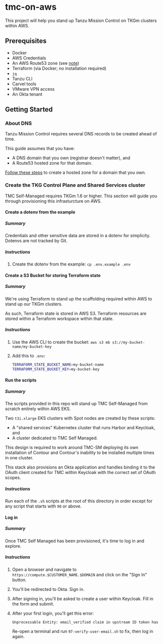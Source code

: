 # tmc-on-aws

This project will help you stand up Tanzu Mission Control on TKGm clusters
within AWS.

## Prerequisites

- Docker
- AWS Credentials
- An AWS Route53 zone (see [note](#about-dns))
- Terraform (via Docker; no installation required)
- `jq`
- Tanzu CLI
- Carvel tools
- VMware VPN access
- An Okta tenant

## Getting Started

### About DNS

Tanzu Mission Control requires several DNS records to be created ahead of time.

This guide assumes that you have:

- A DNS domain that you own (registrar doesn't matter), and
- A Route53 hosted zone for that domain.

[Follow these
steps](https://docs.aws.amazon.com/Route53/latest/DeveloperGuide/CreatingHostedZone.html)
to create a hosted zone for a domain that you own.


### Create the TKG Control Plane and Shared Services cluster

TMC Self-Managed requires TKGm 1.6 or higher. This section will guide you
through provisioning this infrasturcture on AWS.

#### Create a dotenv from the example

##### Summary

Credentials and other sensitive data are stored in a dotenv for simplicity.
Dotenvs are not tracked by Git.

##### Instructions

1. Create the dotenv from the example: `cp .env.example .env`

#### Create a S3 Bucket for storing Terraform state

##### Summary

We're using Terraform to stand up the scaffolding required within AWS to stand
up our TKGm clusters.

As such, Terraform state is stored in AWS S3. Terraform resources are stored
within a Terraform workspace within that state.

##### Instructions

1. Use the AWS CLI to create the bucket:
   `aws s3 mb s3://my-bucket-name/my-bucket-key`
2. Add this to `.env`:

   ```sh
   TERRAFORM_STATE_BUCKET_NAME=my-bucket-name
   TERRAFORM_STATE_BUCKET_KEY=my-bucket-key
   ```

#### Run the scripts

##### Summary

The scripts provided in this repo will stand up TMC Self-Managed from scratch
enitrely within AWS EKS.

Two `t3i.xlarge` EKS clusters with Spot nodes are created by these scripts:

- A "shared services" Kubernetes cluster that runs Harbor and Keycloak, and
- A cluster dedicated to TMC Self Managed.

This design is required to work around TMC-SM deploying its own installation of
Contour and Contour's inability to be installed multiple times in one cluster.

This stack also provisions an Okta application and handles binding it to
the OAuth client created for TMC within Keycloak with the correct set of OAuth
scopes.

##### Instructions

Run each of the `.sh` scripts at the root of this directory in order except for 
any script that starts with `90` or above.

#### Log in

##### Summary

Once TMC Self Managed has been provisioned, it's time to log in and explore.

##### Instructions

1. Open a browser and navigate to `https://compute.$CUSTOMER_NAME.$DOMAIN`
   and click on the "Sign In" button.
2. You'll be redirected to Okta. Sign in.
3. After signing in, you'll be asked to create a user within Keycloak. Fill in
   the form and submit.
4. After your first login, you'll get this error:

   ```sh
   Unprocessable Entity: email_verified claim in upstream ID token has false value
   ```

   Re-open a terminal and run `97-verify-user-email.sh` to fix, then log in
   again.
